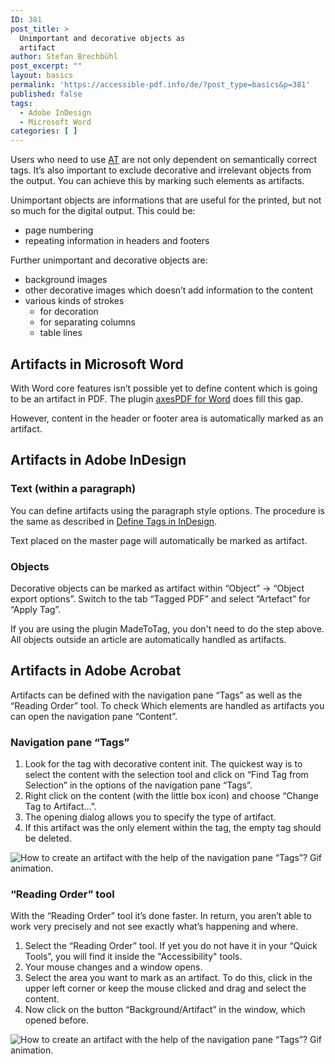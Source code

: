 ```yaml
---
ID: 381
post_title: >
  Unimportant and decorative objects as
  artifact
author: Stefan Brechbühl
post_excerpt: ""
layout: basics
permalink: 'https://accessible-pdf.info/de/?post_type=basics&p=381'
published: false
tags:
  - Adobe InDesign
  - Microsoft Word
categories: [ ]
---
```

Users who need to use [AT][1] are not only dependent on semantically correct tags. It’s also important to exclude decorative and irrelevant objects from the output. You can achieve this by marking such elements as artifacts.

Unimportant objects are informations that are useful for the printed, but not so much for the digital output. This could be:

*   page numbering
*   repeating information in headers and footers

Further unimportant and decorative objects are:

*   background images
*   other decorative images which doesn’t add information to the content
*   various kinds of strokes
    *   for decoration
    *   for separating columns 
    *   table lines 

## Artifacts in Microsoft Word

With Word core features isn’t possible yet to define content which is going to be an artifact in PDF. The plugin [axesPDF for Word][2] does fill this gap.

However, content in the header or footer area is automatically marked as an artifact.

## Artifacts in Adobe InDesign

### Text (within a paragraph)

You can define artifacts using the paragraph style options. The procedure is the same as described in [Define Tags in InDesign][3].

Text placed on the master page will automatically be marked as artifact.

### Objects

Decorative objects can be marked as artifact within “Object” → “Object export options”. Switch to the tab “Tagged PDF” and select “Artefact” for “Apply Tag”.

If you are using the plugin MadeToTag, you don't need to do the step above. All objects outside an article are automatically handled as artifacts.

## Artifacts in Adobe Acrobat

Artifacts can be defined with the navigation pane “Tags” as well as the “Reading Order” tool. To check Which elements are handled as artifacts you can open the navigation pane “Content”.

### Navigation pane “Tags”

1.  Look for the tag with decorative content init. The quickest way is to select the content with the selection tool and click on “Find Tag from Selection” in the options of the navigation pane “Tags”.
2.  Right click on the content (with the little box icon) and choose “Change Tag to Artifact…”.
3.  The opening dialog allows you to specify the type of artifact.
4.  If this artifact was the only element within the tag, the empty tag should be deleted.

![How to create an artifact with the help of the navigation pane “Tags”? Gif animation.][4]

### “Reading Order” tool

With the “Reading Order” tool it’s done faster. In return, you aren’t able to work very precisely and not see exactly what’s happening and where.

1.  Select the “Reading Order” tool. If yet you do not have it in your “Quick Tools”, you will find it inside the "Accessibility" tools.
2.  Your mouse changes and a window opens.
3.  Select the area you want to mark as an artifact. To do this, click in the upper left corner or keep the mouse clicked and drag and select the content.
4.  Now click on the button “Background/Artifact” in the window, which opened before.

![How to create an artifact with the help of the navigation pane “Tags”? Gif animation.][5]

 [1]: https://accessible-pdf.info/en/glossary/#assistive-technology
 [2]: https://www.axes4.com/axespdf-for-word-overview.html
 [3]: https://accessible-pdf.info/en/basics/define-tags-in-indesign/
 [4]: https://accessible-pdf.info/wp/wp-content/uploads/acrobat_artifact_en.gif
 [5]: https://accessible-pdf.info/wp/wp-content/uploads/acrobat_artifact2_en.gif